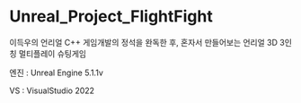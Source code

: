 # Unreal_Project_FlightFight

이득우의 언리얼 C++ 게임개발의 정석을 완독한 후, 혼자서 만들어보는 언리얼 3D 3인칭 멀티플레이 슈팅게임

엔진 : Unreal Engine 5.1.1v

VS : VisualStudio 2022
